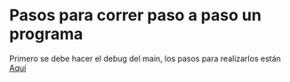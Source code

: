 # Pasos para correr paso a paso un programa 

Primero se debe hacer el debug del main, los pasos para realizarlos están [Aquí](https://github.com/MarianaEstrada/Pasos-para-correr-un-proyecto "Pasos para correr el programa")
